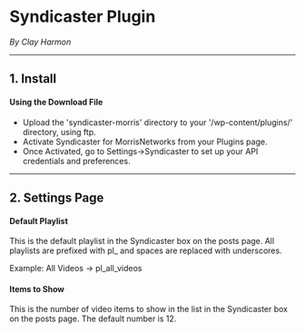 # Syndicaster Plugin
_By Clay Harmon_

___

## 1. Install

#### Using the Download File

* Upload the 'syndicaster-morris' directory to your '/wp-content/plugins/' directory, using ftp.
* Activate Syndicaster for MorrisNetworks from your Plugins page.
* Once Activated, go to Settings->Syndicaster to set up your API credentials and preferences.

___

## 2. Settings Page
#### Default Playlist
This is the default playlist in the Syndicaster box on the posts page.
All playlists are prefixed with pl_ and spaces are replaced with underscores.

Example: All Videos -> pl_all_videos

#### Items to Show
This is the number of video items to show in the list in the Syndicaster box on the posts page. The default number is 12.

#### 
